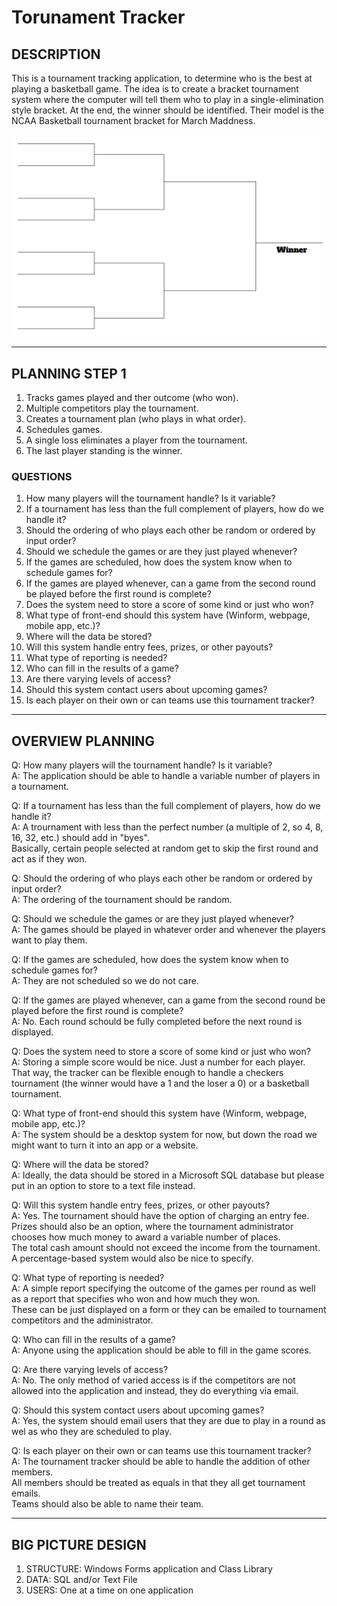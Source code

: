 # Torunament Tracker

## DESCRIPTION

This is a tournament tracking application, to determine who is the best at playing a basketball game.
The idea is to create a bracket tournament system where the computer will tell them who to play in a single-elimination style bracket.
At the end, the winner should be identified. Their model is the NCAA Basketball tournament bracket for March Maddness.

![bracket sample](./Images/bracket.PNG)

---

## PLANNING STEP 1

1. Tracks games played and ther outcome (who won).
2. Multiple competitors play the tournament.
3. Creates a tournament plan (who plays in what order).
4. Schedules games.
5. A single loss eliminates a player from the tournament.
6. The last player standing is the winner.

### QUESTIONS

1. How many players will the tournament handle? Is it variable?
2. If a tournament has less than the full complement of players, how do we handle it?
3. Should the ordering of who plays each other be random or ordered by input order?
4. Should we schedule the games or are they just played whenever?
5. If the games are scheduled, how does the system know when to schedule games for?
6. If the games are played whenever, can a game from the second round be played before the first round is complete?
7. Does the system need to store a score of some kind or just who won?
8. What type of front-end should this system have (Winform, webpage, mobile app, etc.)?
9. Where will the data be stored?
10. Will this system handle entry fees, prizes, or other payouts?
11. What type of reporting is needed?
12. Who can fill in the results of a game?
13. Are there varying levels of access?
14. Should this system contact users about upcoming games?
15. Is each player on their own or can teams use this tournament tracker?

---

## OVERVIEW PLANNING

Q: How many players will the tournament handle? Is it variable?  
A: The application should be able to handle a variable number of players in a tournament.

Q: If a tournament has less than the full complement of players, how do we handle it?  
A: A trournament with less than the perfect number (a multiple of 2, so 4, 8, 16, 32, etc.) should add in "byes".  
Basically, certain people selected at random get to skip the first round and act as if they won.

Q: Should the ordering of who plays each other be random or ordered by input order?  
A: The ordering of the tournament should be random.

Q: Should we schedule the games or are they just played whenever?  
A: The games should be played in whatever order and whenever the players want to play them.

Q: If the games are scheduled, how does the system know when to schedule games for?  
A: They are not scheduled so we do not care.

Q: If the games are played whenever, can a game from the second round be played before the first round is complete?  
A: No. Each round schould be fully completed before the next round is displayed.

Q: Does the system need to store a score of some kind or just who won?  
A: Storing a simple score would be nice. Just a number for each player.  
That way, the tracker can be flexible enough to handle a checkers tournament (the winner would have a 1 and the loser a 0) or a basketball tournament.

Q: What type of front-end should this system have (Winform, webpage, mobile app, etc.)?  
A: The system should be a desktop system for now, but down the road we might want to turn it into an app or a website.

Q: Where will the data be stored?  
A: Ideally, the data should be stored in a Microsoft SQL database but please put in an option to store to a text file instead.

Q: Will this system handle entry fees, prizes, or other payouts?  
A: Yes. The tournament should have the option of charging an entry fee.  
Prizes should also be an option, where the tournament administrator chooses how much money to award a variable number of places.  
The total cash amount should not exceed the income from the tournament. A percentage-based system would also be nice to specify.

Q: What type of reporting is needed?  
A: A simple report specifying the outcome of the games per round as well as a report that specifies who won and how much they won.  
These can be just displayed on a form or they can be emailed to tournament competitors and the administrator.

Q: Who can fill in the results of a game?  
A: Anyone using the application should be able to fill in the game scores.

Q: Are there varying levels of access?  
A: No. The only method of varied access is if the competitors are not allowed into the application and instead, they do everything via email.

Q: Should this system contact users about upcoming games?  
A: Yes, the system should email users that they are due to play in a round as wel as who they are scheduled to play.

Q: Is each player on their own or can teams use this tournament tracker?  
A: The tournament tracker should be able to handle the addition of other members.  
All members should be treated as equals in that they all get tournament emails.  
Teams should also be able to name their team.

---

## BIG PICTURE DESIGN

1. STRUCTURE: Windows Forms application and Class Library
2. DATA: SQL and/or Text File
3. USERS: One at a time on one application
